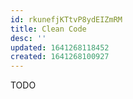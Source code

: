 ```yaml
---
id: rkunefjKTtvP8ydEIZmRM
title: Clean Code
desc: ''
updated: 1641268118452
created: 1641268100927
---
```


TODO
